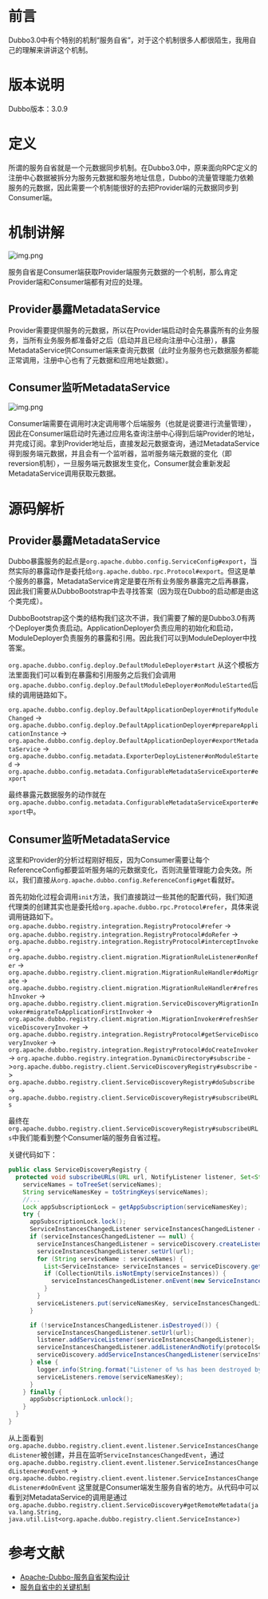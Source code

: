 # 前言
Dubbo3.0中有个特别的机制“服务自省”，对于这个机制很多人都很陌生，我用自己的理解来讲讲这个机制。

# 版本说明
Dubbo版本：3.0.9

# 定义
所谓的服务自省就是一个元数据同步机制。在Dubbo3.0中，原来面向RPC定义的注册中心数据被拆分为服务元数据和服务地址信息，Dubbo的流量管理能力依赖服务的元数据，因此需要一个机制能很好的去把Provider端的元数据同步到Consumer端。

# 机制讲解
![img.png](/assets/images/20220807/2.png)

服务自省是Consumer端获取Provider端服务元数据的一个机制，那么肯定Provider端和Consumer端都有对应的处理。

## Provider暴露MetadataService
Provider需要提供服务的元数据，所以在Provider端启动时会先暴露所有的业务服务，当所有业务服务都准备好之后（启动并且已经向注册中心注册），暴露MetadataService供Consumer端来查询元数据（此时业务服务也元数据服务都能正常调用，注册中心也有了元数据和应用地址数据）。

## Consumer监听MetadataService
![img.png](/assets/images/20220807/1.png)

Consumer端需要在调用时决定调用哪个后端服务（也就是说要进行流量管理），因此在Consumer端启动时先通过应用名查询注册中心得到后端Provider的地址，并完成订阅。拿到Provider地址后，直接发起元数据查询，通过MetadataService得到服务端元数据，并且会有一个监听器，监听服务端元数据的变化（即reversion机制），一旦服务端元数据发生变化，Consumer就会重新发起MetadataService调用获取元数据。

# 源码解析
## Provider暴露MetadataService
Dubbo暴露服务的起点是`org.apache.dubbo.config.ServiceConfig#export`，当然实际的暴露动作是委托给`org.apache.dubbo.rpc.Protocol#export`。但这是单个服务的暴露，MetadataService肯定是要在所有业务服务暴露完之后再暴露，因此我们需要从DubboBootstrap中去寻找答案（因为现在Dubbo的启动都是由这个类完成）。

DubboBootstrap这个类的结构我们这次不讲，我们需要了解的是Dubbo3.0有两个Deployer类负责启动。ApplicationDeployer负责应用的初始化和启动，ModuleDeployer负责服务的暴露和引用。因此我们可以到ModuleDeployer中找答案。

`org.apache.dubbo.config.deploy.DefaultModuleDeployer#start` 从这个模板方法里面我们可以看到在暴露和引用服务之后我们会调用`org.apache.dubbo.config.deploy.DefaultModuleDeployer#onModuleStarted`后续的调用链路如下。

`org.apache.dubbo.config.deploy.DefaultApplicationDeployer#notifyModuleChanged` -> `org.apache.dubbo.config.deploy.DefaultApplicationDeployer#prepareApplicationInstance` -> `org.apache.dubbo.config.deploy.DefaultApplicationDeployer#exportMetadataService` -> `org.apache.dubbo.config.metadata.ExporterDeployListener#onModuleStarted` -> `org.apache.dubbo.config.metadata.ConfigurableMetadataServiceExporter#export`

最终暴露元数据服务的动作就在`org.apache.dubbo.config.metadata.ConfigurableMetadataServiceExporter#export`中。

## Consumer监听MetadataService
这里和Provider的分析过程刚好相反，因为Consumer需要让每个ReferenceConfig都要监听服务端的元数据变化，否则流量管理能力会失效。所以，我们直接从`org.apache.dubbo.config.ReferenceConfig#get`看就好。

首先初始化过程会调用`init`方法，我们直接跳过一些其他的配置代码，我们知道代理类的创建其实也是委托给`org.apache.dubbo.rpc.Protocol#refer`，具体来说调用链路如下。
`org.apache.dubbo.registry.integration.RegistryProtocol#refer` -> `org.apache.dubbo.registry.integration.RegistryProtocol#doRefer` -> `org.apache.dubbo.registry.integration.RegistryProtocol#interceptInvoker` -> `org.apache.dubbo.registry.client.migration.MigrationRuleListener#onRefer` -> `org.apache.dubbo.registry.client.migration.MigrationRuleHandler#doMigrate` -> `org.apache.dubbo.registry.client.migration.MigrationRuleHandler#refreshInvoker` -> `org.apache.dubbo.registry.client.migration.ServiceDiscoveryMigrationInvoker#migrateToApplicationFirstInvoker` -> `org.apache.dubbo.registry.client.migration.MigrationInvoker#refreshServiceDiscoveryInvoker` -> `org.apache.dubbo.registry.integration.RegistryProtocol#getServiceDiscoveryInvoker` -> `org.apache.dubbo.registry.integration.RegistryProtocol#doCreateInvoker` -> `org.apache.dubbo.registry.integration.DynamicDirectory#subscribe` ->`org.apache.dubbo.registry.client.ServiceDiscoveryRegistry#subscribe` -> `org.apache.dubbo.registry.client.ServiceDiscoveryRegistry#doSubscribe` -> `org.apache.dubbo.registry.client.ServiceDiscoveryRegistry#subscribeURLs`

最终在`org.apache.dubbo.registry.client.ServiceDiscoveryRegistry#subscribeURLs`中我们能看到整个Consumer端的服务自省过程。

关键代码如下：
```java
public class ServiceDiscoveryRegistry {
  protected void subscribeURLs(URL url, NotifyListener listener, Set<String> serviceNames) {
    serviceNames = toTreeSet(serviceNames);
    String serviceNamesKey = toStringKeys(serviceNames);
    //...
    Lock appSubscriptionLock = getAppSubscription(serviceNamesKey);
    try {
      appSubscriptionLock.lock();
      ServiceInstancesChangedListener serviceInstancesChangedListener = serviceListeners.get(serviceNamesKey);
      if (serviceInstancesChangedListener == null) {
        serviceInstancesChangedListener = serviceDiscovery.createListener(serviceNames);
        serviceInstancesChangedListener.setUrl(url);
        for (String serviceName : serviceNames) {
          List<ServiceInstance> serviceInstances = serviceDiscovery.getInstances(serviceName);
          if (CollectionUtils.isNotEmpty(serviceInstances)) {
            serviceInstancesChangedListener.onEvent(new ServiceInstancesChangedEvent(serviceName, serviceInstances));
          }
        }
        serviceListeners.put(serviceNamesKey, serviceInstancesChangedListener);
      }

      if (!serviceInstancesChangedListener.isDestroyed()) {
        serviceInstancesChangedListener.setUrl(url);
        listener.addServiceListener(serviceInstancesChangedListener);
        serviceInstancesChangedListener.addListenerAndNotify(protocolServiceKey, listener);
        serviceDiscovery.addServiceInstancesChangedListener(serviceInstancesChangedListener);
      } else {
        logger.info(String.format("Listener of %s has been destroyed by another thread.", serviceNamesKey));
        serviceListeners.remove(serviceNamesKey);
      }
    } finally {
      appSubscriptionLock.unlock();
    }
  }
}
```
从上面看到`org.apache.dubbo.registry.client.event.listener.ServiceInstancesChangedListener`被创建，并且在监听`ServiceInstancesChangedEvent`，通过`org.apache.dubbo.registry.client.event.listener.ServiceInstancesChangedListener#onEvent` -> `org.apache.dubbo.registry.client.event.listener.ServiceInstancesChangedListener#doOnEvent` 这里就是Consumer端发生服务自省的地方。从代码中可以看到对MetadataService的调用是通过`org.apache.dubbo.registry.client.ServiceDiscovery#getRemoteMetadata(java.lang.String, java.util.List<org.apache.dubbo.registry.client.ServiceInstance>)`

# 参考文献
* [Apache-Dubbo-服务自省架构设计](https://mercyblitz.github.io/2020/05/11/Apache-Dubbo-%E6%9C%8D%E5%8A%A1%E8%87%AA%E7%9C%81%E6%9E%B6%E6%9E%84%E8%AE%BE%E8%AE%A1/)
* [服务自省中的关键机制](https://dubbo.apache.org/zh/blog/2021/06/02/dubbo3-%E5%BA%94%E7%94%A8%E7%BA%A7%E6%9C%8D%E5%8A%A1%E5%8F%91%E7%8E%B0/#43-%E6%9C%8D%E5%8A%A1%E8%87%AA%E7%9C%81%E4%B8%AD%E7%9A%84%E5%85%B3%E9%94%AE%E6%9C%BA%E5%88%B6)
